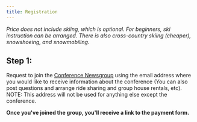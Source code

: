 ```yaml
---
title: Registration
---
```


*Price does not include skiing, which is optional. For beginners, ski
instruction can be arranged. There is also cross-country skiing
(cheaper), snowshoeing, and snowmobiling.*

Step 1:
-------

Request to join the [Conference
Newsgroup](http://groups.google.com/group/JavaPosseRoundup) using the
email address where you would like to receive information about the
conference (You can also post questions and arrange ride sharing and
group house rentals, etc). NOTE: This address will not be used for
anything else except the conference.

**Once you've joined the group, you'll receive a link to the payment
form.**
